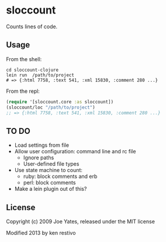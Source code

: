 # sloccount

Counts lines of code.

## Usage

From the shell:

```shell
cd sloccount-clojure
lein run  /path/to/project
# => {:html 7758, :text 541, :xml 15830, :comment 280 ...}
```

From the repl:
```clojure
(require '[sloccount.core :as sloccount])
(sloccount/loc "/path/to/project")
;; => {:html 7758, :text 541, :xml 15830, :comment 280 ...}
```

## TO DO
- Load settings from file
- Allow user configuration: command line and rc file
    - Ignore paths
	- User-defined file types
- Use state machine to count:
    - ruby: block comments and erb
    - perl: block comments
- Make a lein plugin out of this?


## License

Copyright (c) 2009 Joe Yates, released under the MIT license

Modified 2013 by ken restivo 

